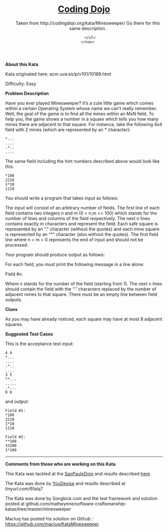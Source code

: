 
<!DOCTYPE html>
<html>
<head lang="en-us">
  <meta charset="utf-8">
  <meta name="viewport" content="width=device-width">
  <link href='https://fonts.googleapis.com/css?family=Oswald:700|Open+Sans+Condensed:300|Poiret+One' rel='stylesheet' type='text/css'>
  <link rel="stylesheet" href="http://codingdojo.org/css/codingdojo.css">
  <title>KataMinesweeper - Coding Dojo</title>
  <meta name="generator" content="Hugo 0.18.1" />

  
  <link rel="canonical" href="http://codingdojo.org/kata/Minesweeper/">
  

  <meta property="og:url" content="http://codingdojo.org/kata/Minesweeper/">
  <meta property="og:title" content="Coding Dojo">
  
  <meta name="apple-mobile-web-app-title" content="Coding Dojo">
  <meta name="apple-mobile-web-app-capable" content="yes">
  <meta name="apple-mobile-web-app-status-bar-style" content="black-translucent">

  <link rel="shortcut icon" type="image/x-icon" href="http://codingdojo.org/images/favicon.ico">
  <link rel="icon" type="image/x-icon" href="http://codingdojo.org/images/favicon.ico">
</head>

<body>
  <header class="top">
    <h1><a href=/>Coding Dojo</a></h1>
    <nav>
      <ul>
         Taken from http://codingdojo.org/kata/Minesweeper/ 
  	 Go there for this same description. 
        
      </ul>
    </nav>
</header>

  <article class="page">
    <div class="content">
      <p><strong>About this Kata</strong></p>

<p>Kata originated here: acm.uva.es/p/v101/10189.html</p>

<p>Difficulty: Easy</p>

<p><strong>Problem Description</strong></p>

<p>Have you ever played Minesweeper? It&rsquo;s a cute little game which comes
within a certain Operating System whose name we can&rsquo;t really remember.
Well, the goal of the game is to find all the mines within an MxN field.
To help you, the game shows a number in a square which tells you how
many mines there are adjacent to that square. For instance, take the
following 4x4 field with 2 mines (which are represented by an *
character):</p>

<pre><code>*...
....
.*..
....
</code></pre>

<p>The same field including the hint numbers described above would look
like this:</p>

<pre><code>*100
2210
1*10
1110
</code></pre>

<p>You should write a program that takes input as follows:</p>

<p>The input will consist of an arbitrary number of fields. The first line
of each field contains two integers n and m (0 &lt; n,m &lt;= 100) which
stands for the number of lines and columns of the field respectively.
The next n lines contains exactly m characters and represent the field.
Each safe square is represented by an &ldquo;.&rdquo; character (without the quotes)
and each mine square is represented by an &ldquo;*&rdquo; character (also without
the quotes). The first field line where n = m = 0 represents the end of
input and should not be processed.</p>

<p>Your program should produce output as follows:</p>

<p>For each field, you must print the following message in a line alone:</p>

<p>Field #x:</p>

<p>Where x stands for the number of the field (starting from 1). The next n
lines should contain the field with the &ldquo;.&rdquo; characters replaced by the
number of adjacent mines to that square. There must be an empty line
between field outputs.</p>

<p><strong>Clues</strong></p>

<p>As you may have already noticed, each square may have at most 8 adjacent
squares.</p>

<p><strong>Suggested Test Cases</strong></p>

<p>This is the acceptance test input:</p>

<pre><code>4 4
*...
....
.*..
....
3 5
**...
.....
.*...
0 0
</code></pre>

<p>and output:</p>

<pre><code>Field #1:
*100
2210
1*10
1110

Field #2:
**100
33200
1*100
</code></pre>

<hr />

<p><strong>Comments from those who are working on this Kata</strong></p>

<p>This Kata was tackled at the <a href="http://codingdojo.org/dojo/SaoPauloDojo">SaoPauloDojo</a> and
results described <a href="http://codingdojo.org/record/2007Aug29SPDojo">here</a> .</p>

<p>The Kata was done by <a href="http://codingdojo.org/dojo/YouDevise">YouDevise</a> and results described
at tinyurl.com/6falq7</p>

<p>The Kata was done by Songkick.com and the test framework and solution
posted at
github.com/mattwynne/software-craftsmanship-katas/tree/master/minesweeper</p>

<p>Macluq has posted his solution on Github :
<a href="https://github.com/macluq/KataMinesweeper">https://github.com/macluq/KataMinesweeper</a></p>

</body>

